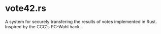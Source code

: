 # vote42.rs
A system for securely transfering the results of votes implemented in Rust. Inspired by the CCC's PC-Wahl hack.
